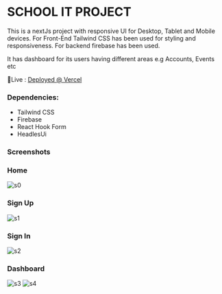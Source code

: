 # SCHOOL IT PROJECT

This is a nextJs project with responsive UI for Desktop, Tablet and Mobile devices. For Front-End Tailwind CSS has been used for styling and responsiveness. For backend firebase has been used.

It has dashboard for its users having different areas e.g Accounts, Events etc

🔴Live : [Deployed @ Vercel](https://school-kappa-ruddy.vercel.app/)

### Dependencies:

- Tailwind CSS
- Firebase
- React Hook Form
- HeadlesUi

### Screenshots

### Home

<img src="https://github.com/code-simple/firebase-login/blob/main/screenshots/home.png" alt="s0" >

### Sign Up

<img src="https://github.com/code-simple/firebase-login/blob/main/screenshots/signup.png" alt="s1" >

### Sign In

<img src="https://github.com/code-simple/firebase-login/blob/main/screenshots/signin.png" alt="s2" >

### Dashboard

<img src="https://github.com/code-simple/firebase-login/blob/main/screenshots/dashboard.png" alt="s3" >

<img src="https://github.com/code-simple/firebase-login/blob/main/screenshots/dashboard2.png" alt="s4">
